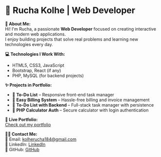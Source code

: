 # 🎨 Rucha Kolhe | Web Developer

**📝 About Me:**  
Hi! I'm Rucha, a passionate **Web Developer** focused on creating interactive and modern web applications.  
I enjoy building projects that solve real problems and learning new technologies every day.

**💻 Technologies I Work With:**  
- HTML5, CSS3, JavaScript  
- Bootstrap, React (if any)  
- PHP, MySQL (for backend projects)

**✨ Projects in Portfolio:**  
- 🌟 **To-Do List** – Responsive front-end task manager  
- 🌟 **Easy Billing System** – Hassle-free billing and invoice management  
- 🌟 **To-Do List with Backend** – Full-stack task manager with persistence  
- 🌟 **PHP Calculator Auth** – Secure calculator with login authentication  

**🔗 Live Portfolio:**  
[Check out my portfolio](#)  <!-- replace # with your live portfolio link -->

**👩‍💻 Contact Me:**  
📧 Email: kolherucha184@gmail.com  
🔗 LinkedIn: [LinkedIn](https://www.linkedin.com/in/rucha-kolhe)  
🔗 GitHub: [GitHub](https://github.com/rucha184)
